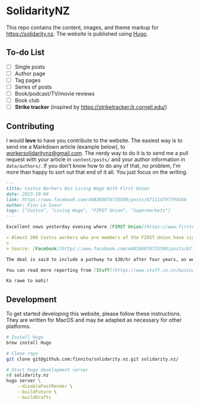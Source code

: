 # SolidarityNZ

This repo contains the content, images, and theme markup for https://solidarity.nz. The website is published using [Hugo](https://gohugo.io/).

## To-do List
- [ ] Single posts
- [ ] Author page
- [ ] Tag pages
- [ ] Series of posts
- [ ] Book/podcast/TV/movie reviews
- [ ] Book club
- [ ] __Strike tracker__ (inspired by https://striketracker.ilr.cornell.edu/)

## Contributing

I would __love__ to have you contribute to the website. The easiest way is to send me a Markdown article (example below), to workersolidaritynz@gmail.com. The nerdy way to do it is to send me a pull request with your article in `content/posts/` and your author information in `data/authors/`. If you don't know how to do any of that, no problem, I'm more than happy to sort out that end of it all. You just focus on the writing.

```markdown
---
title: Costco Workers Win Living Wage With First Union
date: 2023-10-04
link: https://www.facebook.com/448368076735509/posts/871114797794166
author: Finn Le Sueur
tags: ["Costco", "Living Wage", "FIRST Union", "Supermarkets"]
---

Excellent news yesterday evening where [FIRST Union](https://www.firstunion.org.nz/my-industry/retail-finance-and-commerce/supermarket-workers) reported:

> Almost 200 Costco workers who are members of the FIRST Union have signed a pay deal that will include a starting rate of $26.50 an hour.
>
> Source: [Facebook](https://www.facebook.com/448368076735509/posts/871114797794166)

The deal is said to include a pathway to $30/hr after four years, as well as including overtime and penal rates. This comes as the [Living Wage rate was set to $26/hr](https://www.livingwage.org.nz/) as of 1 September, 2023.

You can read more reporting from [Stuff](https://www.stuff.co.nz/business/money/300981630/costco-workers-strike-pay-agreement) and [RNZ](https://www.rnz.co.nz/news/business/499290/costco-union-members-win-pay-deal-above-the-living-wage).

Ka rawe to mahi!
```

## Development

To get started developing this website, please follow these instructions. They are written for MacOS and may be adapted as necessary for other platforms.

```bash
# Install Hugo
brew install Hugo

# Clone repo
git clone git@github.com:finnito/solidarity.nz.git solidarity.nz/

# Start Hugo development server
cd solidarity.nz
hugo server \
	--disableFastRender \
	--buildFuture \
	--buildDrafts
```
